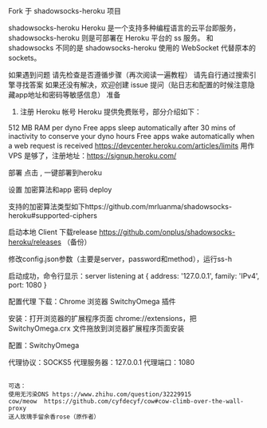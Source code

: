 Fork 于 shadowsocks-heroku 项目

shadowsocks-heroku
Heroku 是一个支持多种编程语言的云平台即服务，shadowsocks-heroku 则是可部署在 Heroku 平台的 ss 服务。 和 shadowsocks 不同的是 shadowsocks-heroku 使用的 WebSocket 代替原本的 sockets。

如果遇到问题
请先检查是否遵循步骤（再次阅读一遍教程）
请先自行通过搜索引擎寻找答案
如果还没有解决，欢迎创建 issue 提问（贴日志和配置的时候注意隐藏app地址和密码等敏感信息）
准备
1. 注册 Heroku 帐号
Heroku 提供免费账号，部分介绍如下：

512 MB RAM per dyno
Free apps sleep automatically after 30 mins of inactivity to conserve your dyno hours
Free apps wake automatically when a web request is received
https://devcenter.heroku.com/articles/limits
用作 VPS 是够了，注册地址：https://signup.heroku.com/

部署
点击  , 一键部署到heroku

设置 加密算法和app 密码 deploy


支持的加密算法类型如下https://github.com/mrluanma/shadowsocks-heroku#supported-ciphers

启动本地 Client
下载release https://github.com/onplus/shadowsocks-heroku/releases （备份）

修改config.json参数（主要是server，password和method），运行ss-h

启动成功，命令行显示：server listening at { address: '127.0.0.1', family: 'IPv4', port: 1080 }

配置代理
下载：Chrome 浏览器 SwitchyOmega 插件

安装：打开浏览器的扩展程序页面 chrome://extensions，把 SwitchyOmega.crx 文件拖放到浏览器扩展程序页面安装

配置：SwitchyOmega

代理协议：SOCKS5
代理服务器：127.0.0.1
代理端口：1080
   ```

可选：
使用无污染DNS https://www.zhihu.com/question/32229915
cow/meow  https://github.com/cyfdecyf/cow#cow-climb-over-the-wall-proxy
送人玫瑰手留余香rose（原作者）
